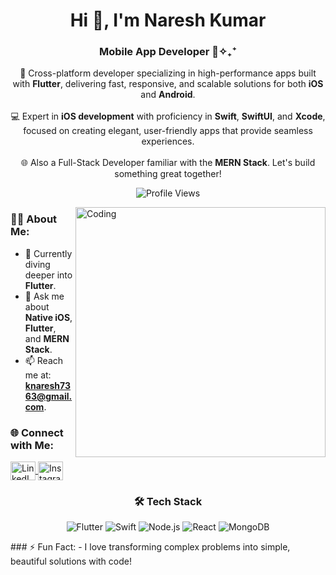 <h1 align="center">Hi 👋, I'm Naresh Kumar</h1>

<h3 align="center">Mobile App Developer 📲✧₊⁺</h3>

<p align="center">
  🚀 Cross-platform developer specializing in high-performance apps built with <strong>Flutter</strong>, delivering fast, responsive, and scalable solutions for both <strong>iOS</strong> and <strong>Android</strong>. <br><br>
  💻 Expert in <strong>iOS development</strong> with proficiency in <strong>Swift</strong>, <strong>SwiftUI</strong>, and <strong>Xcode</strong>, focused on creating elegant, user-friendly apps that provide seamless experiences. <br><br>
  🌐 Also a Full-Stack Developer familiar with the <strong>MERN Stack</strong>. Let's build something great together!
</p>

<p align="center">
  <img src="https://komarev.com/ghpvc/?username=nareshptt&label=Profile%20views&color=0e75b6&style=flat" alt="Profile Views" /> 
</p>

<img align="right" alt="Coding" width="400" src="https://physicsgurukul.files.wordpress.com/2019/02/character-1.gif" />

### 👨‍💻 About Me:
- 🌱 Currently diving deeper into **Flutter**.
- 💬 Ask me about **Native iOS**, **Flutter**, and **MERN Stack**.
- 📫 Reach me at: **[knaresh7363@gmail.com](mailto:knaresh7363@gmail.com)**.

### 🌐 Connect with Me:
<p align="left">
  <a href="https://linkedin.com/in/nareshptt" target="_blank">
    <img align="center" src="https://raw.githubusercontent.com/rahuldkjain/github-profile-readme-generator/master/src/images/icons/Social/linked-in-alt.svg" alt="LinkedIn" height="30" width="40" />
  </a>
  <a href="https://instagram.com/nareshptt" target="_blank">
    <img align="center" src="https://raw.githubusercontent.com/rahuldkjain/github-profile-readme-generator/master/src/images/icons/Social/instagram.svg" alt="Instagram" height="30" width="40" />
  </a>
</p>

<h3 align="center">🛠 Tech Stack</h3>

<p align="center">
  <img src="https://img.shields.io/badge/Flutter-%2302569B.svg?style=for-the-badge&logo=Flutter&logoColor=white" alt="Flutter" />
  <img src="https://img.shields.io/badge/Swift-%23FA7343.svg?style=for-the-badge&logo=swift&logoColor=white" alt="Swift" />
  <img src="https://img.shields.io/badge/Node.js-43853D?style=for-the-badge&logo=node.js&logoColor=white" alt="Node.js" />
  <img src="https://img.shields.io/badge/React-%2320232a.svg?style=for-the-badge&logo=react&logoColor=%2361DAFB" alt="React" />
  <img src="https://img.shields.io/badge/MongoDB-%2347A248.svg?style=for-the-badge&logo=mongodb&logoColor=white" alt="MongoDB" />
</p>
### ⚡ Fun Fact:
- I love transforming complex problems into simple, beautiful solutions with code!
